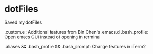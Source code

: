 # dotFiles
Saved my dotFiles

.custom.el: Additional features from Bin Chen's .emacs.d
.bash_profile: Open emacs GUI instead of opening in terminal

.aliases && .bash_profile && .bash_prompt:
Change features in iTerm2
